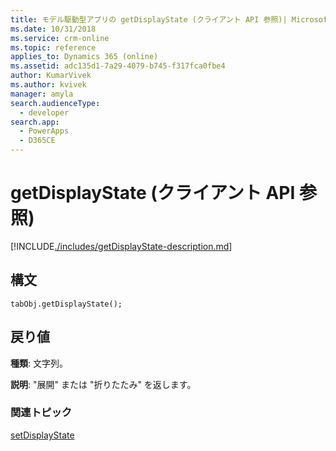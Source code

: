 ```yaml
---
title: モデル駆動型アプリの getDisplayState (クライアント API 参照)| MicrosoftDocs
ms.date: 10/31/2018
ms.service: crm-online
ms.topic: reference
applies_to: Dynamics 365 (online)
ms.assetid: adc135d1-7a29-4079-b745-f317fca0fbe4
author: KumarVivek
ms.author: kvivek
manager: amyla
search.audienceType:
  - developer
search.app:
  - PowerApps
  - D365CE
---
```

# <a name="getdisplaystate-client-api-reference"></a>getDisplayState (クライアント API 参照)



[!INCLUDE[./includes/getDisplayState-description.md](./includes/getDisplayState-description.md)]

## <a name="syntax"></a>構文

`tabObj.getDisplayState();`

## <a name="return-value"></a>戻り値

**種類**: 文字列。

**説明**: "展開" または "折りたたみ" を返します。

### <a name="related-topics"></a>関連トピック

[setDisplayState](setDisplayState.md)



